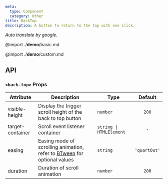 ```yaml
meta:
  type: Component
  category: Other
title: BackTop
description: A button to return to the top with one click.
```

*Auto translate by google.*

@import ./__demo__/basic.md

@import ./__demo__/custom.md

## API


### `<back-top>` Props

|Attribute|Description|Type|Default|
|---|---|---|:---:|
|visible-height|Display the trigger scroll height of the back to top button|`number`|`200`|
|target-container|Scroll event listener container|`string \| HTMLElement`|`-`|
|easing|Easing mode of scrolling animation, refer to [BTween](https://github.com/PengJiyuan/b-tween) for optional values|`string`|`'quartOut'`|
|duration|Duration of scroll animation|`number`|`200`|


